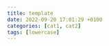```yaml
---
title: template
date: 2022-09-20 17:01:29 +0100
categories: [cat1, cat2]
tags: [lowercase]
---
```



